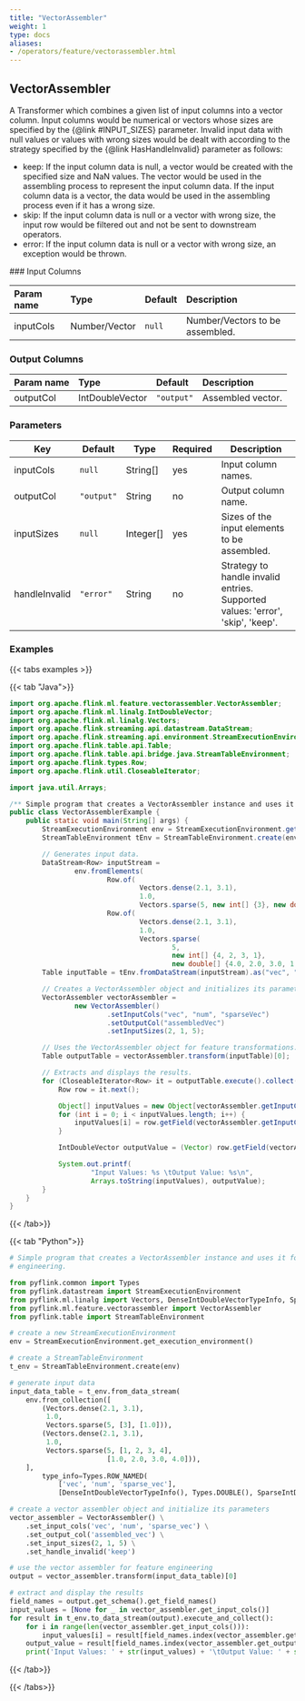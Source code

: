 ```yaml
---
title: "VectorAssembler"
weight: 1
type: docs
aliases:
- /operators/feature/vectorassembler.html
---
```


<!--
Licensed to the Apache Software Foundation (ASF) under one
or more contributor license agreements.  See the NOTICE file
distributed with this work for additional information
regarding copyright ownership.  The ASF licenses this file
to you under the Apache License, Version 2.0 (the
"License"); you may not use this file except in compliance
with the License.  You may obtain a copy of the License at

  http://www.apache.org/licenses/LICENSE-2.0

Unless required by applicable law or agreed to in writing,
software distributed under the License is distributed on an
"AS IS" BASIS, WITHOUT WARRANTIES OR CONDITIONS OF ANY
KIND, either express or implied.  See the License for the
specific language governing permissions and limitations
under the License.
-->

## VectorAssembler
A Transformer which combines a given list of input columns into a vector column. Input columns
would be numerical or vectors whose sizes are specified by the {@link #INPUT_SIZES} parameter.
Invalid input data with null values or values with wrong sizes would be dealt with according to
the strategy specified by the {@link HasHandleInvalid} parameter as follows:
<ul>
   <li>keep: If the input column data is null, a vector would be created with the specified size
       and NaN values. The vector would be used in the assembling process to represent the input
       column data. If the input column data is a vector, the data would be used in the assembling
       process even if it has a wrong size.
   <li>skip: If the input column data is null or a vector with wrong size, the input row would be
       filtered out and not be sent to downstream operators.
   <li>error: If the input column data is null or a vector with wrong size, an exception would be
       thrown.
</ul>
### Input Columns

| Param name | Type          | Default | Description                     |
|:-----------|:--------------|:--------|:--------------------------------|
| inputCols  | Number/Vector | `null`  | Number/Vectors to be assembled. |

### Output Columns

| Param name | Type   | Default    | Description       |
|:-----------|:-------|:-----------|:------------------|
| outputCol  | IntDoubleVector | `"output"` | Assembled vector. |

### Parameters

| Key             | Default    | Type      | Required | Description                                                                    |
|-----------------|------------|-----------|----------|--------------------------------------------------------------------------------|
| inputCols       | `null`     | String[]  | yes      | Input column names.                                                            |
| outputCol       | `"output"` | String    | no       | Output column name.                                                            |
| inputSizes      | `null`     | Integer[] | yes      | Sizes of the input elements to be assembled.                                   |
| handleInvalid   | `"error"`  | String    | no       | Strategy to handle invalid entries. Supported values: 'error', 'skip', 'keep'. |

### Examples

{{< tabs examples >}}

{{< tab "Java">}}

```java
import org.apache.flink.ml.feature.vectorassembler.VectorAssembler;
import org.apache.flink.ml.linalg.IntDoubleVector;
import org.apache.flink.ml.linalg.Vectors;
import org.apache.flink.streaming.api.datastream.DataStream;
import org.apache.flink.streaming.api.environment.StreamExecutionEnvironment;
import org.apache.flink.table.api.Table;
import org.apache.flink.table.api.bridge.java.StreamTableEnvironment;
import org.apache.flink.types.Row;
import org.apache.flink.util.CloseableIterator;

import java.util.Arrays;

/** Simple program that creates a VectorAssembler instance and uses it for feature engineering. */
public class VectorAssemblerExample {
    public static void main(String[] args) {
        StreamExecutionEnvironment env = StreamExecutionEnvironment.getExecutionEnvironment();
        StreamTableEnvironment tEnv = StreamTableEnvironment.create(env);

        // Generates input data.
        DataStream<Row> inputStream =
                env.fromElements(
                        Row.of(
                                Vectors.dense(2.1, 3.1),
                                1.0,
                                Vectors.sparse(5, new int[] {3}, new double[] {1.0})),
                        Row.of(
                                Vectors.dense(2.1, 3.1),
                                1.0,
                                Vectors.sparse(
                                        5,
                                        new int[] {4, 2, 3, 1},
                                        new double[] {4.0, 2.0, 3.0, 1.0})));
        Table inputTable = tEnv.fromDataStream(inputStream).as("vec", "num", "sparseVec");

        // Creates a VectorAssembler object and initializes its parameters.
        VectorAssembler vectorAssembler =
                new VectorAssembler()
                        .setInputCols("vec", "num", "sparseVec")
                        .setOutputCol("assembledVec")
                        .setInputSizes(2, 1, 5);

        // Uses the VectorAssembler object for feature transformations.
        Table outputTable = vectorAssembler.transform(inputTable)[0];

        // Extracts and displays the results.
        for (CloseableIterator<Row> it = outputTable.execute().collect(); it.hasNext(); ) {
            Row row = it.next();

            Object[] inputValues = new Object[vectorAssembler.getInputCols().length];
            for (int i = 0; i < inputValues.length; i++) {
                inputValues[i] = row.getField(vectorAssembler.getInputCols()[i]);
            }

            IntDoubleVector outputValue = (Vector) row.getField(vectorAssembler.getOutputCol());

            System.out.printf(
                    "Input Values: %s \tOutput Value: %s\n",
                    Arrays.toString(inputValues), outputValue);
        }
    }
}

```

{{< /tab>}}

{{< tab "Python">}}

```python
# Simple program that creates a VectorAssembler instance and uses it for feature
# engineering.

from pyflink.common import Types
from pyflink.datastream import StreamExecutionEnvironment
from pyflink.ml.linalg import Vectors, DenseIntDoubleVectorTypeInfo, SparseIntDoubleVectorTypeInfo
from pyflink.ml.feature.vectorassembler import VectorAssembler
from pyflink.table import StreamTableEnvironment

# create a new StreamExecutionEnvironment
env = StreamExecutionEnvironment.get_execution_environment()

# create a StreamTableEnvironment
t_env = StreamTableEnvironment.create(env)

# generate input data
input_data_table = t_env.from_data_stream(
    env.from_collection([
        (Vectors.dense(2.1, 3.1),
         1.0,
         Vectors.sparse(5, [3], [1.0])),
        (Vectors.dense(2.1, 3.1),
         1.0,
         Vectors.sparse(5, [1, 2, 3, 4],
                        [1.0, 2.0, 3.0, 4.0])),
    ],
        type_info=Types.ROW_NAMED(
            ['vec', 'num', 'sparse_vec'],
            [DenseIntDoubleVectorTypeInfo(), Types.DOUBLE(), SparseIntDoubleVectorTypeInfo()])))

# create a vector assembler object and initialize its parameters
vector_assembler = VectorAssembler() \
    .set_input_cols('vec', 'num', 'sparse_vec') \
    .set_output_col('assembled_vec') \
    .set_input_sizes(2, 1, 5) \
    .set_handle_invalid('keep')

# use the vector assembler for feature engineering
output = vector_assembler.transform(input_data_table)[0]

# extract and display the results
field_names = output.get_schema().get_field_names()
input_values = [None for _ in vector_assembler.get_input_cols()]
for result in t_env.to_data_stream(output).execute_and_collect():
    for i in range(len(vector_assembler.get_input_cols())):
        input_values[i] = result[field_names.index(vector_assembler.get_input_cols()[i])]
    output_value = result[field_names.index(vector_assembler.get_output_col())]
    print('Input Values: ' + str(input_values) + '\tOutput Value: ' + str(output_value))

```

{{< /tab>}}

{{< /tabs>}}
